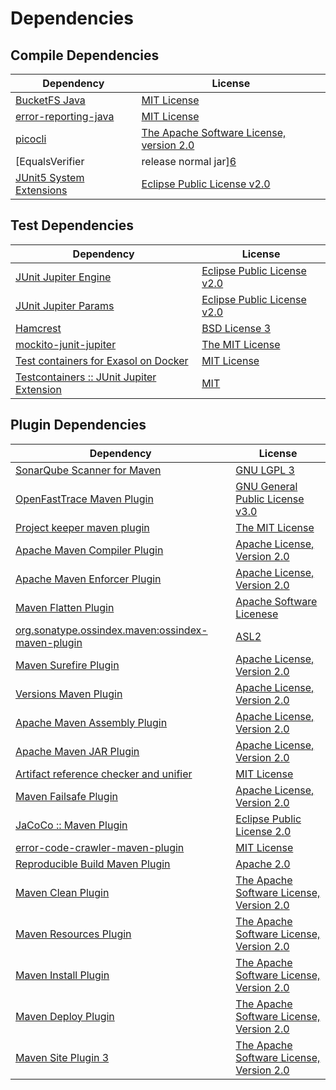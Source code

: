 <!-- @formatter:off -->
# Dependencies

## Compile Dependencies

| Dependency                               | License                                       |
| ---------------------------------------- | --------------------------------------------- |
| [BucketFS Java][0]                       | [MIT License][1]                              |
| [error-reporting-java][2]                | [MIT License][3]                              |
| [picocli][4]                             | [The Apache Software License, version 2.0][5] |
| [EqualsVerifier | release normal jar][6] | [Apache License, Version 2.0][7]              |
| [JUnit5 System Extensions][8]            | [Eclipse Public License v2.0][9]              |

## Test Dependencies

| Dependency                                      | License                           |
| ----------------------------------------------- | --------------------------------- |
| [JUnit Jupiter Engine][10]                      | [Eclipse Public License v2.0][11] |
| [JUnit Jupiter Params][10]                      | [Eclipse Public License v2.0][11] |
| [Hamcrest][12]                                  | [BSD License 3][13]               |
| [mockito-junit-jupiter][14]                     | [The MIT License][15]             |
| [Test containers for Exasol on Docker][16]      | [MIT License][17]                 |
| [Testcontainers :: JUnit Jupiter Extension][18] | [MIT][19]                         |

## Plugin Dependencies

| Dependency                                              | License                                       |
| ------------------------------------------------------- | --------------------------------------------- |
| [SonarQube Scanner for Maven][20]                       | [GNU LGPL 3][21]                              |
| [OpenFastTrace Maven Plugin][22]                        | [GNU General Public License v3.0][23]         |
| [Project keeper maven plugin][24]                       | [The MIT License][25]                         |
| [Apache Maven Compiler Plugin][26]                      | [Apache License, Version 2.0][7]              |
| [Apache Maven Enforcer Plugin][27]                      | [Apache License, Version 2.0][7]              |
| [Maven Flatten Plugin][28]                              | [Apache Software Licenese][7]                 |
| [org.sonatype.ossindex.maven:ossindex-maven-plugin][29] | [ASL2][5]                                     |
| [Maven Surefire Plugin][30]                             | [Apache License, Version 2.0][7]              |
| [Versions Maven Plugin][31]                             | [Apache License, Version 2.0][7]              |
| [Apache Maven Assembly Plugin][32]                      | [Apache License, Version 2.0][7]              |
| [Apache Maven JAR Plugin][33]                           | [Apache License, Version 2.0][7]              |
| [Artifact reference checker and unifier][34]            | [MIT License][35]                             |
| [Maven Failsafe Plugin][36]                             | [Apache License, Version 2.0][7]              |
| [JaCoCo :: Maven Plugin][37]                            | [Eclipse Public License 2.0][38]              |
| [error-code-crawler-maven-plugin][39]                   | [MIT License][40]                             |
| [Reproducible Build Maven Plugin][41]                   | [Apache 2.0][5]                               |
| [Maven Clean Plugin][42]                                | [The Apache Software License, Version 2.0][5] |
| [Maven Resources Plugin][43]                            | [The Apache Software License, Version 2.0][5] |
| [Maven Install Plugin][44]                              | [The Apache Software License, Version 2.0][5] |
| [Maven Deploy Plugin][45]                               | [The Apache Software License, Version 2.0][5] |
| [Maven Site Plugin 3][46]                               | [The Apache Software License, Version 2.0][5] |

[0]: https://github.com/exasol/bucketfs-java/
[1]: https://github.com/exasol/bucketfs-java/blob/main/LICENSE
[2]: https://github.com/exasol/error-reporting-java/
[3]: https://github.com/exasol/error-reporting-java/blob/main/LICENSE
[4]: https://picocli.info
[5]: http://www.apache.org/licenses/LICENSE-2.0.txt
[6]: https://www.jqno.nl/equalsverifier
[7]: https://www.apache.org/licenses/LICENSE-2.0.txt
[8]: https://github.com/itsallcode/junit5-system-extensions
[9]: http://www.eclipse.org/legal/epl-v20.html
[10]: https://junit.org/junit5/
[11]: https://www.eclipse.org/legal/epl-v20.html
[12]: http://hamcrest.org/JavaHamcrest/
[13]: http://opensource.org/licenses/BSD-3-Clause
[14]: https://github.com/mockito/mockito
[15]: https://github.com/mockito/mockito/blob/main/LICENSE
[16]: https://github.com/exasol/exasol-testcontainers/
[17]: https://github.com/exasol/exasol-testcontainers/blob/main/LICENSE
[18]: https://testcontainers.org
[19]: http://opensource.org/licenses/MIT
[20]: http://sonarsource.github.io/sonar-scanner-maven/
[21]: http://www.gnu.org/licenses/lgpl.txt
[22]: https://github.com/itsallcode/openfasttrace-maven-plugin
[23]: https://www.gnu.org/licenses/gpl-3.0.html
[24]: https://github.com/exasol/project-keeper/
[25]: https://github.com/exasol/project-keeper/blob/main/LICENSE
[26]: https://maven.apache.org/plugins/maven-compiler-plugin/
[27]: https://maven.apache.org/enforcer/maven-enforcer-plugin/
[28]: https://www.mojohaus.org/flatten-maven-plugin/
[29]: https://sonatype.github.io/ossindex-maven/maven-plugin/
[30]: https://maven.apache.org/surefire/maven-surefire-plugin/
[31]: https://www.mojohaus.org/versions-maven-plugin/
[32]: https://maven.apache.org/plugins/maven-assembly-plugin/
[33]: https://maven.apache.org/plugins/maven-jar-plugin/
[34]: https://github.com/exasol/artifact-reference-checker-maven-plugin/
[35]: https://github.com/exasol/artifact-reference-checker-maven-plugin/blob/main/LICENSE
[36]: https://maven.apache.org/surefire/maven-failsafe-plugin/
[37]: https://www.jacoco.org/jacoco/trunk/doc/maven.html
[38]: https://www.eclipse.org/legal/epl-2.0/
[39]: https://github.com/exasol/error-code-crawler-maven-plugin/
[40]: https://github.com/exasol/error-code-crawler-maven-plugin/blob/main/LICENSE
[41]: http://zlika.github.io/reproducible-build-maven-plugin
[42]: http://maven.apache.org/plugins/maven-clean-plugin/
[43]: http://maven.apache.org/plugins/maven-resources-plugin/
[44]: http://maven.apache.org/plugins/maven-install-plugin/
[45]: http://maven.apache.org/plugins/maven-deploy-plugin/
[46]: http://maven.apache.org/plugins/maven-site-plugin/
